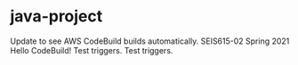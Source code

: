 # java-project
Update to see AWS CodeBuild builds automatically.
SEIS615-02 Spring 2021 Hello CodeBuild!
Test triggers.
Test triggers.
